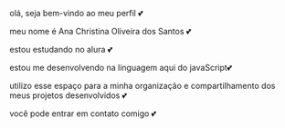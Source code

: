 olá, seja bem-vindo ao meu perfil 💕

meu nome é Ana Christina Oliveira dos Santos 💕


estou estudando no  alura 💕

estou me desenvolvendo na linguagem aqui do javaScript💕

utilizo  esse espaço para a minha organização e compartilhamento dos meus projetos desenvolvidos 💕


você pode entrar em contato  comigo 💕















